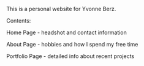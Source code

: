This is a personal website for Yvonne Berz. 

Contents:

Home Page - headshot and contact information

About Page - hobbies and how I spend my free time

Portfolio Page - detailed info about recent projects
